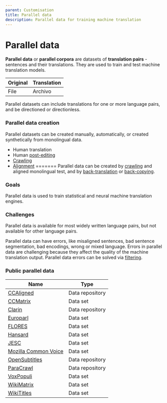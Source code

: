 ```yaml
---
parent: Customisation
title: Parallel data
description: Parallel data for training machine translation
---
```


# Parallel data

**Parallel data** or **parallel corpora** are datasets of **translation pairs** - sentences and their translations. They are used to train and test machine translation models.

| Original | Translation |
| ----------- | ----------- |
| File | Archivo |

Parallel datasets can include translations for one or more language pairs, and be directioned or directionless.

### Parallel data creation

Parallel datasets can be created manually, automatically, or created synthetically from monolingual data.
- Human translation
- Human [post-editing](/workflows/post-editing.md)
- [Crawling](/customization/crawling.md)
- [Alignment](/research/alignment.md)
=======
Parallel data can be created by [crawling](crawling.md) and aligned monolingual test, and by [back-translation](back-translation.md) or [back-copying](back-translation.md).

### Goals

Parallel data is used to train statistical and neural machine translation engines.

### Challenges

Parallel data is available for most widely written language pairs, but not available for other language pairs.

Parallel data can have errors, like misaligned sentences, bad sentence segmentation, bad encodings, wrong or mixed language. Errors in parallel data are challenging because they affect the quality of the machine translation output. Parallel data errors can be solved via [filtering](filtering.md).

### Public parallel data

| Name | Type |
| ---- | ---- |
| [CCAligned](https://opus.nlpl.eu/CCAligned.php) | Data repository |
| [CCMatrix](https://github.com/facebookresearch/LASER/tree/main/tasks/CCMatrix) | Data set |
| [Clarin](https://www.clarin.eu/resource-families/parallel-corpora) | Data repository |
| [Europarl](https://www.statmt.org/europarl/) | Data set |
| [FLORES](https://github.com/facebookresearch/flores) | Data set |
| [Hansard](https://catalog.ldc.upenn.edu/LDC95T20) | Data set |
| [JESC](https://nlp.stanford.edu/projects/jesc/) | Data set |
| [Mozilla Common Voice](https://commonvoice.mozilla.org/en/datasets) | Data set |
| [OpenSubtitles](https://opus.nlpl.eu/OpenSubtitles-v2018.php) | Data repository |
| [ParaCrawl](https://paracrawl.eu/) | Data repository |
| [VoxPopuli](https://github.com/facebookresearch/voxpopuli) | Data set |
| [WikiMatrix](https://github.com/facebookresearch/LASER/tree/main/tasks/WikiMatrix) | Data set |
| [WikiTitles](https://data.statmt.org/wikititles/) | Data set |
